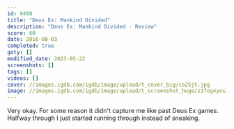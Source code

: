 ```yaml
---
id: 9498
title: "Deus Ex: Mankind Divided"
description: "Deus Ex: Mankind Divided - Review"
score: 60
date: 2016-08-03
completed: true
goty: []
modified_date: 2023-05-22
screenshots: []
tags: []
videos: []
cover: //images.igdb.com/igdb/image/upload/t_cover_big/co25jt.jpg
image: //images.igdb.com/igdb/image/upload/t_screenshot_huge/z1fog4yosiqhvfokym1c.jpg
---
```

Very okay. For some reason it didn't capture me like past Deus Ex games. Halfway through I just started running through instead of sneaking.